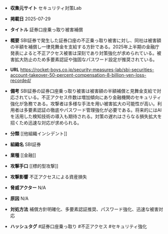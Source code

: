 - **収集元サイト**
セキュリティ対策Lab

- **掲載日**
2025-07-29

- **タイトル**
証券口座乗っ取り被害補償

- **概要**
SBI証券で発生した証券口座の不正乗っ取り被害に対し、同社は被害額の半額を補償し一律見舞金を支給する方針である。2025年上半期の金融庁発表によると不正アクセス被害は深刻であり対策強化が求められている。被害拡大防止のため多要素認証や強固なパスワード設定が推奨されている。

- **URL**
https://rocket-boys.co.jp/security-measures-lab/sbi-securities-account-takeover-50-percent-compensation-8-billion-yen-loss-recorded/

- **備考**
SBI証券の証券口座乗っ取り被害は被害額の半額補償と見舞金支給で対応されている。不正アクセス件数は増加傾向にあり金融機関のセキュリティ強化が急務である。攻撃者は多様な手法を用い被害拡大の可能性が高い。利用者は多要素認証の徹底やパスワード管理強化が必要である。将来的にはAIを活用した検知技術の導入も期待される。対策の遅れはさらなる損失拡大を招くため迅速な対応が求められる。

- **分類**
[[他組織インシデント]]

- **組織名**
SBI証券

- **業種**
[[金融]]

- **攻撃手口**
[[標的型攻撃]]

- **攻撃影響**
不正アクセスによる資産損失

- **脅威アクター**
N/A

- **原因**
N/A

- **対処方法**
補償方針明確化、多要素認証推奨、パスワード強化、迅速な被害対応

- **ハッシュタグ**
#証券口座乗っ取り #不正アクセス #セキュリティ強化
